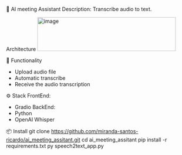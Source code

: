 🧠 AI meeting Assistant
Description: Transcribe audio to text.

Architecture
<img width="377" height="92" alt="image" src="https://github.com/user-attachments/assets/e5a507fd-581a-41c4-b1ae-aa943e6c2e46" />




🚀 Functionality
  - Upload audio file
  - Automatic transcribe 
  - Receive the audio transcription



⚙️ Stack
FrontEnd: 
  - Gradio
BackEnd: 
  - Python
  - OpenAI Whisper


    
📦 Install
git clone https://github.com/miranda-santos-ricardo/ai_meeting_assitant.git
cd ai_meeting_assitant
pip install -r requirements.txt
py speech2text_app.py
